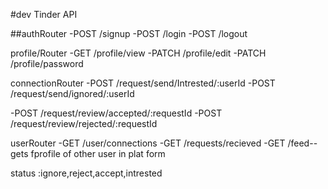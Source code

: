 #dev Tinder API

##authRouter
-POST /signup
-POST /login
-POST /logout

profile/Router
-GET /profile/view
-PATCH /profile/edit
-PATCH /profile/password

connectionRouter
-POST /request/send/Intrested/:userId
-POST /request/send/ignored/:userId

-POST /request/review/accepted/:requestId
-POST /request/review/rejected/:requestId

userRouter
-GET /user/connections
-GET /requests/recieved
-GET /feed--gets fprofile of other user in plat form

status :ignore,reject,accept,intrested